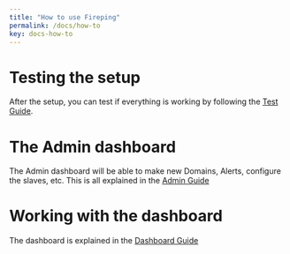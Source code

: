 ```yaml
---
title: "How to use Fireping"
permalink: /docs/how-to
key: docs-how-to
---
```


# Testing the setup
After the setup, you can test if everything is working by following the [Test Guide](/fireping/docs/how-to/test).

# The Admin dashboard
The Admin dashboard will be able to make new Domains, Alerts, configure the slaves, etc. This is all explained in the [Admin Guide](/fireping/docs/how-to/admin)

# Working with the dashboard
The dashboard is explained in the [Dashboard Guide](/fireping/docs/how-to/dashboard)